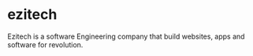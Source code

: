 # ezitech
Ezitech is a software Engineering company that build websites, apps and software for revolution.
